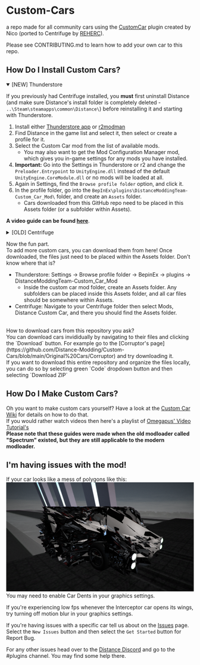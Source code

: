 # Custom-Cars

a repo made for all community cars using the [CustomCar](https://github.com/Distance-Modding/Mod.CustomCar) plugin created by Nico (ported to Centrifuge by [REHERC](https://github.com/REHERC)).

Please see CONTRIBUTING.md to learn how to add your own car to this repo.

## How Do I Install Custom Cars?
<details open><summary>[NEW] Thunderstore</summary>
   
If you previously had Centrifuge installed, you **must** first uninstall Distance (and make sure Distance's install folder is completely deleted - `..\Steam\steamapps\common\Distance\`) before reinstalling it and starting with Thunderstore.

1. Install either [Thunderstore app](https://www.overwolf.com/app/Thunderstore-Thunderstore_Mod_Manager) or [r2modman](https://r2modman.com/)
2. Find Distance in the game list and select it, then select or create a profile for it.
3. Select the Custom Car mod from the list of available mods.
   - You may also want to get the Mod Configuration Manager mod, which gives you in-game settings for any mods you have installed.
5. **Important:** Go into the Settings in Thunderstore or r2 and change the `Preloader.Entrypoint` to `UnityEngine.dll` instead of the default `UnityEngine.CoreModule.dll` or no mods will be loaded at all.
6. Again in Settings, find the `Browse profile folder` option, and click it.
7. In the profile folder, go into the `BepInEx\plugins\DistanceModdingTeam-Custom_Car_Mod\` folder, and create an `Assets` folder.
   - Cars downloaded from this GitHub repo need to be placed in this Assets folder (or a subfolder within Assets).

**A video guide can be found [here](https://www.youtube.com/watch?v=3mH3Zw7xzgA)**.
</details>

<details><summary>[OLD] Centrifuge</summary>

First, you'll need the Centrifuge modloader for Distance.
You can learn how to do that here:

- [(Text Tutorial)](https://github.com/Centrifuge-Modding-Framework/Centrifuge/wiki/How-to-Install)
- [(Video Tutorial)](https://www.youtube.com/watch?v=1svWX6mioKI)

Once you have Centrifuge installed you'll need to go [here](https://github.com/Distance-Modding/Mod.CustomCar/releases) and follow these steps:
1. Download the Distance.Custom.Car.zip file.
   * If you're using Centrifuge, you'll want to download the `Workflow-Automated Deployment [#3]` version from Sep 5, 2021, not the `BepInEx Build` version.
3. Extract the zip file into the same directory Centrifuge is installed in. (Centrifuge should be installed in your Distance_Data folder)
4. If asked to replace any files, replace them.
5. Congrats you have the mod installed! Open the game and check your garage to make sure you did everything right.

[There is a video tutorial for installing mods that uses the same steps in case you are still confused](https://www.youtube.com/watch?v=_dTqOPQ-RUQ)
</details>

Now the fun part. <br>
To add more custom cars, you can download them from here! Once downloaded, the files just need to be placed within the Assets folder. Don't know where that is? <br>

- Thunderstore: Settings -> Browse profile folder -> BepinEx -> plugins -> DistanceModdingTeam-Custom_Car_Mod
   - Inside the custom car mod folder, create an Assets folder. Any subfolders can be placed inside this Assets folder, and all car files should be somewhere within Assets.
- Centrifuge: Navigate to your Centrifuge folder then select Mods, Distance Custom Car, and there you should find the Assets folder.

<br>
How to download cars from this repository you ask? <br>
You can download cars invididually by navigating to their files and clicking the `Download` button. For example go to the [Corruptor's page](https://github.com/Distance-Modding/Custom-Cars/blob/main/Original%20Cars/Corruptor) and try downloading it. <br>
If you want to download this entire repository and organize the files locally, you can do so by selecting green `Code` dropdown button and then selecting `Download ZIP`

## How Do I Make Custom Cars?

Oh you want to make custom cars yourself? Have a look at the [Custom Car Wiki](https://github.com/larnin/CustomCar/wiki) for details on how to do that. <br>
If you would rather watch videos then here's a playlist of [Omegapus' Video Tutorial's](https://www.youtube.com/playlist?list=PLR498UPJ2bQYgqMnu66QPmULsltp3KvnC) <br>
**Please note that these guides were made when the old modloader called "Spectrum" existed, but they are still applicable to the modern modloader.**

## I'm having issues with the mod!
If your car looks like a mess of polygons like this: ![Good lord what is happening in there!?](/.github/assets/img/customcardents.png) You may need to enable Car Dents in your graphics settings.

If you're experiencing low fps whenever the Interceptor car opens its wings, try turning off motion blur in your graphics settings.

If you're having issues with a specific car tell us about on the [Issues](https://github.com/Distance-Modding/Custom-Cars/issues) page. Select the `New Issues` button and then select the `Get Started` button for Report Bug.

For any other issues head over to the [Distance Discord](https://discord.gg/distance) and go to the #plugins channel. You may find some help there.
